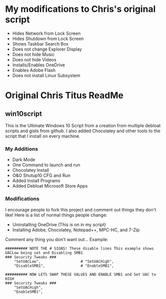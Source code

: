 # My modifications to Chris's original script
 
 - Hides Network from Lock Screen
 - Hides Shutdown from Lock Screen
 - Shows Taskbar Search Box
 - Does not change Explorer Display
 - Does not hide Music
 - Does not hide Videos
 - Installs/Enables OneDrive
 - Enables Adobe Flash
 - Does not install Linux Subsystem


# Original Chris Titus ReadMe
## win10script
This is the Ultimate Windows 10 Script from a creation from multiple debloat scripts and gists from github. I also added Chocolatey and other tools to the script that I install on every machine.

### My Additions

- Dark Mode
- One Command to launch and run
- Chocolatey Install
- O&O Shutup10 CFG and Run
- Added Install Programs
- Added Debloat Microsoft Store Apps

### Modifications
I encourage people to fork this project and comment out things they don't like! Here is a list of normal things people change:
- Uninstalling OneDrive (This is on in my script)
- Installing Adobe, Chocolatey, Notepad++, MPC-HC, and 7-Zip

Comment any thing you don't want out... Example:

```
########## NOTE THE # SIGNS! These disable lines This example shows UACLow being set and Disabling SMB1
### Security Tweaks ###
	"SetUACLow",                  # "SetUACHigh",
	"DisableSMB1",                # "EnableSMB1",

########## NOW LETS SWAP THESE VALUES AND ENABLE SMB1 and Set UAC to HIGH
### Security Tweaks ###
	"SetUACHigh",
	"EnableSMB1",
```
